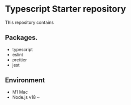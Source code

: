 # Typescript Starter repository

This repository contains

## Packages.

- typescript
- eslint
- prettier
- jest

## Environment

- M1 Mac
- Node.js v18 ~
